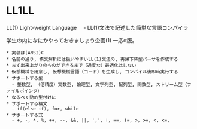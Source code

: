 # LL1LL
LL(1) Light-weight Language
　- LL(1)文法で記述した簡単な言語コンパイラ

学生の内になにかやっておきましょう企画(1)  一応α版。

    * 実装は(ANSI)C
    * 名前の通り, 構文解析には扱いやすいLL(1)文法の, 再帰下降型パーサを作成する
    * まず出来上がりのものができるまで（過度な）最適化はしない
    * 仮想機械を用意し, 仮想機械言語（コード）を生成し, コンパイル後即時実行する
    * サポートする型
      - 整数型, （倍精度）実数型, 論理型, 文字列型, 配列型, 関数型, ストリーム型（ファイルポインタ）
    * なるべく動的型付けに
    * サポートする構文
      - if(else if), for, while
    * サポートする式
      - +, -, *, %, ++, --, &&, ||, ',', !, ==, !=, >, >=, <, <=,

